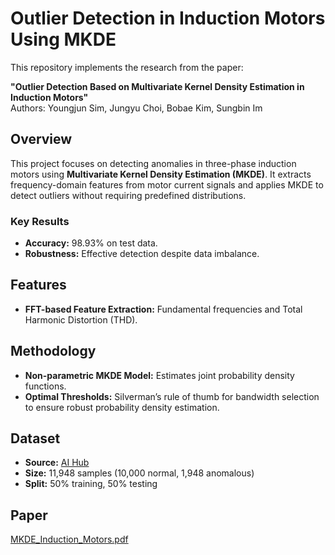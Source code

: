 # Outlier Detection in Induction Motors Using MKDE

This repository implements the research from the paper:

**"Outlier Detection Based on Multivariate Kernel Density Estimation in Induction Motors"**  
Authors: Youngjun Sim, Jungyu Choi, Bobae Kim, Sungbin Im

## Overview
This project focuses on detecting anomalies in three-phase induction motors using **Multivariate Kernel Density Estimation (MKDE)**. It extracts frequency-domain features from motor current signals and applies MKDE to detect outliers without requiring predefined distributions.

### Key Results
- **Accuracy:** 98.93% on test data.
- **Robustness:** Effective detection despite data imbalance.

## Features
- **FFT-based Feature Extraction:** Fundamental frequencies and Total Harmonic Distortion (THD).

## Methodology
- **Non-parametric MKDE Model:** Estimates joint probability density functions.
- **Optimal Thresholds:** Silverman’s rule of thumb for bandwidth selection to ensure robust probability density estimation.

## Dataset
- **Source:** [AI Hub](https://aihub.or.kr)
- **Size:** 11,948 samples (10,000 normal, 1,948 anomalous)
- **Split:** 50% training, 50% testing

## Paper
[MKDE_Induction_Motors.pdf](paper/MKDE_Induction_Motors.pdf)
